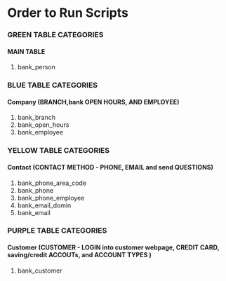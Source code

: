 # Order to Run Scripts   
### GREEN TABLE CATEGORIES    
#### MAIN TABLE    
1. bank_person        

### BLUE TABLE CATEGORIES        
#### Company (BRANCH,bank OPEN HOURS, AND EMPLOYEE)       
1. bank_branch    
2. bank_open_hours    
3. bank_employee     

### YELLOW TABLE CATEGORIES      
#### Contact (CONTACT METHOD - PHONE, EMAIL and send QUESTIONS)      
1. bank_phone_area_code    
2. bank_phone     
3. bank_phone_employee    
4. bank_email_domin    
5. bank_email     

### PURPLE TABLE CATEGORIES     
#### Customer (CUSTOMER - LOGIN into customer webpage, CREDIT CARD, saving/credit ACCOUTs, and ACCOUNT TYPES )     
1. bank_customer    
